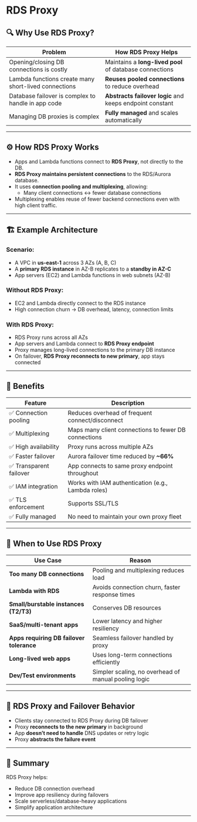 # RDS Proxy

## 🔍 Why Use RDS Proxy?

| Problem | How RDS Proxy Helps |
|--------|----------------------|
| Opening/closing DB connections is costly | Maintains a **long-lived pool** of database connections |
| Lambda functions create many short-lived connections | **Reuses pooled connections** to reduce overhead |
| Database failover is complex to handle in app code | **Abstracts failover logic** and keeps endpoint constant |
| Managing DB proxies is complex | **Fully managed** and scales automatically |

---

## ⚙️ How RDS Proxy Works

- Apps and Lambda functions connect to **RDS Proxy**, not directly to the DB.
- **RDS Proxy maintains persistent connections** to the RDS/Aurora database.
- It uses **connection pooling and multiplexing**, allowing:
  - Many client connections ↔ fewer database connections
- Multiplexing enables reuse of fewer backend connections even with high client traffic.

---

## 🏗️ Example Architecture

### Scenario:
- A VPC in **us-east-1** across 3 AZs (A, B, C)
- A **primary RDS instance** in AZ-B replicates to a **standby in AZ-C**
- App servers (EC2) and Lambda functions in web subnets (AZ-B)

### Without RDS Proxy:
- EC2 and Lambda directly connect to the RDS instance
- High connection churn → DB overhead, latency, connection limits

### With RDS Proxy:
- RDS Proxy runs across all AZs
- App servers and Lambda connect to **RDS Proxy endpoint**
- Proxy manages long-lived connections to the primary DB instance
- On failover, **RDS Proxy reconnects to new primary**, app stays connected

---

## 🎯 Benefits

| Feature | Description |
|--------|-------------|
| ✅ Connection pooling | Reduces overhead of frequent connect/disconnect |
| ✅ Multiplexing | Maps many client connections to fewer DB connections |
| ✅ High availability | Proxy runs across multiple AZs |
| ✅ Faster failover | Aurora failover time reduced by **~66%** |
| ✅ Transparent failover | App connects to same proxy endpoint throughout |
| ✅ IAM integration | Works with IAM authentication (e.g., Lambda roles) |
| ✅ TLS enforcement | Supports SSL/TLS |
| ✅ Fully managed | No need to maintain your own proxy fleet |

---

## 🚀 When to Use RDS Proxy

| Use Case | Reason |
|----------|--------|
| **Too many DB connections** | Pooling and multiplexing reduces load |
| **Lambda with RDS** | Avoids connection churn, faster response times |
| **Small/burstable instances (T2/T3)** | Conserves DB resources |
| **SaaS/multi-tenant apps** | Lower latency and higher resiliency |
| **Apps requiring DB failover tolerance** | Seamless failover handled by proxy |
| **Long-lived web apps** | Uses long-term connections efficiently |
| **Dev/Test environments** | Simpler scaling, no overhead of manual pooling logic |

---

## 🔄 RDS Proxy and Failover Behavior

- Clients stay connected to RDS Proxy during DB failover
- Proxy **reconnects to the new primary** in background
- App **doesn’t need to handle** DNS updates or retry logic
- Proxy **abstracts the failure event**

---

## 🧠 Summary

RDS Proxy helps:
- Reduce DB connection overhead
- Improve app resiliency during failovers
- Scale serverless/database-heavy applications
- Simplify application architecture

---